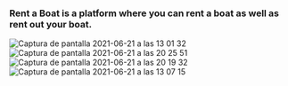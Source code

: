 ### Rent a Boat is a platform where you can rent a boat as well as rent out your boat. 
![Captura de pantalla 2021-06-21 a las 13 01 32](https://user-images.githubusercontent.com/68306689/122753008-e93b4a80-d291-11eb-97b1-e22c93fb742e.png)
![Captura de pantalla 2021-06-21 a las 20 25 51](https://user-images.githubusercontent.com/68306689/122809864-f1fe4180-d2ce-11eb-9df0-828d5efc2997.png)
![Captura de pantalla 2021-06-21 a las 20 19 32](https://user-images.githubusercontent.com/68306689/122809561-8f0caa80-d2ce-11eb-824d-074891cc1663.png)
![Captura de pantalla 2021-06-21 a las 13 07 15](https://user-images.githubusercontent.com/68306689/122753015-eb9da480-d291-11eb-8dc5-846bc4013f6d.png)
